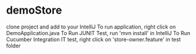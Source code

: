 # demoStore
clone project and add to your IntelliJ
To run application, right click on DemoApplication.java
To Run JUNIT Test, run 'mvn install' in IntelliJ
To Run Cucumber Integration IT test, right click on 'store-owner.feature' in test folder
